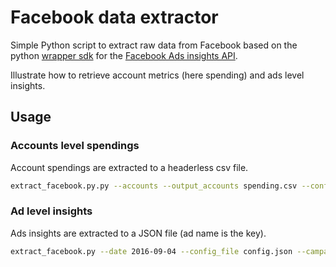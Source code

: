 # Facebook data extractor

Simple Python script to extract raw data from Facebook based on the python [wrapper sdk](https://github.com/facebook/facebook-python-ads-sdk) 
for the [Facebook Ads insights API](https://developers.facebook.com/docs/marketing-api/insights-api).

Illustrate how to retrieve account metrics (here spending) and ads level insights.

## Usage 

### Accounts level spendings

Account spendings are extracted to a headerless csv file.

```bash
extract_facebook.py.py --accounts --output_accounts spending.csv --config_file config.json --date 2016-09-22
```

### Ad level insights

Ads insights are extracted to a JSON file (ad name is the key).

```bash
extract_facebook.py --date 2016-09-04 --config_file config.json --campaigns --output_campaigns insights_2016-09-04.json
```

